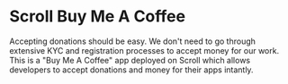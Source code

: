 # Scroll Buy Me A Coffee

Accepting donations should be easy. We don't need to go through extensive KYC and registration processes to accept money for our work. This is a "Buy Me A Coffee" app deployed on Scroll which allows developers to accept donations and money for their apps intantly.